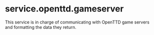 # service.openttd.gameserver

This service is in charge of communicating with OpenTTD game servers and formatting the data they return.